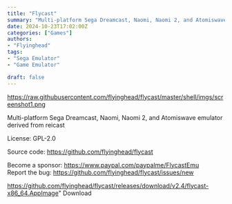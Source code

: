 ```yaml
---
title: "Flycast"
summary: "Multi-platform Sega Dreamcast, Naomi, Naomi 2, and Atomiswave emulator derived from reicast"
date: 2024-10-23T17:02:00Z
categories: ["Games"]
authors:
- "Flyinghead"
tags: 
- "Sega Emulator"
- "Game Emulator"

draft: false
---
```


https://raw.githubusercontent.com/flyinghead/flycast/master/shell/imgs/screenshot1.png

Multi-platform Sega Dreamcast, Naomi, Naomi 2, and Atomiswave emulator derived from reicast

License: GPL-2.0

Source code: <https://github.com/flyinghead/flycast>

Become a sponsor: <https://www.paypal.com/paypalme/FlycastEmu>  
Report the bug: <https://github.com/flyinghead/flycast/issues/new>  

https://github.com/flyinghead/flycast/releases/download/v2.4/flycast-x86_64.AppImage" 
Download
